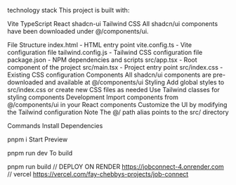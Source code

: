 technology stack
This project is built with:

Vite
TypeScript
React
shadcn-ui
Tailwind CSS
All shadcn/ui components have been downloaded under @/components/ui.

File Structure
index.html - HTML entry point
vite.config.ts - Vite configuration file
tailwind.config.js - Tailwind CSS configuration file
package.json - NPM dependencies and scripts
src/app.tsx - Root component of the project
src/main.tsx - Project entry point
src/index.css - Existing CSS configuration
Components
All shadcn/ui components are pre-downloaded and available at @/components/ui
Styling
Add global styles to src/index.css or create new CSS files as needed
Use Tailwind classes for styling components
Development
Import components from @/components/ui in your React components
Customize the UI by modifying the Tailwind configuration
Note
The @/ path alias points to the src/ directory

Commands
Install Dependencies

pnpm i
Start Preview

pnpm run dev
To build

pnpm run build
// DEPLOY ON RENDER
https://jobconnect-4.onrender.com
// vercel
https://vercel.com/fay-chebbys-projects/job-connect
